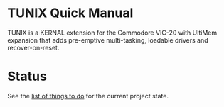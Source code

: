 TUNIX Quick Manual
==================

TUNIX is a KERNAL extension for the
Commodore VIC-20 with UltiMem expansion
that adds pre-emptive multi-tasking,
loadable drivers and recover-on-reset.

# Status

See the [list of things to do](TODO.md)
for the current project state.
